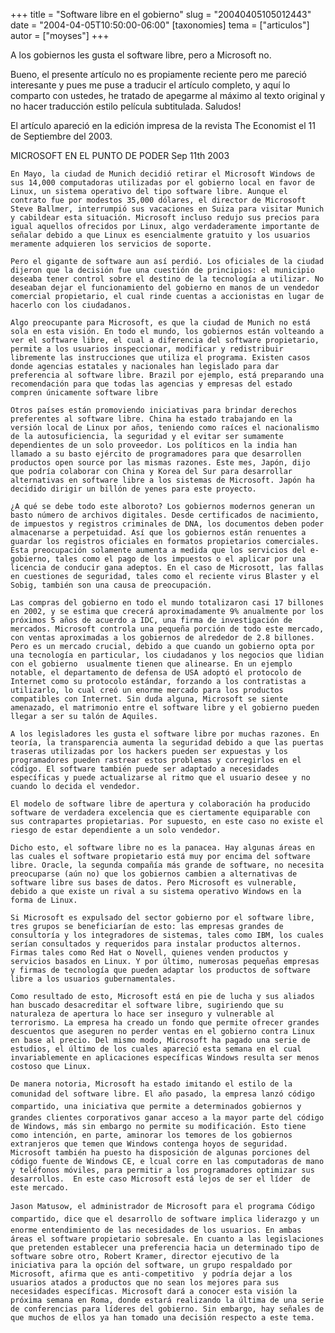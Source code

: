 +++
title = "Software libre en el gobierno"
slug = "20040405105012443"
date = "2004-04-05T10:50:00-06:00"
[taxonomies]
tema = ["articulos"]
autor = ["moyses"]
+++

A los gobiernos les gusta el software libre, pero a Microsoft no.

Bueno, el presente artículo no es propiamente reciente pero me pareció
interesante y pues me puse a traducir el artículo completo, y aquí lo
comparto con ustedes, he tratado de apegarme al máximo al texto original
y no hacer traducción estilo película subtitulada. Saludos!

<!-- more -->
El artículo apareció en la edición impresa de la revista The Economist
el 11 de Septiembre del 2003.

MICROSOFT EN EL PUNTO DE PODER Sep 11th 2003

    En Mayo, la ciudad de Munich decidió retirar el Microsoft Windows de sus 14,000 computadoras utilizadas por el gobierno local en favor de Linux, un sistema operativo del tipo software libre. Aunque el contrato fue por modestos 35,000 dólares, el director de Microsoft Steve Ballmer, interrumpió sus vacaciones en Suiza para visitar Munich y cabildear esta situación. Microsoft incluso redujo sus precios para igual aquellos ofrecidos por Linux, algo verdaderamente importante de señalar debido a que Linux es esencialmente gratuito y los usuarios meramente adquieren los servicios de soporte.

    Pero el gigante de software aun así perdió. Los oficiales de la ciudad dijeron que la decisión fue una cuestión de principios: el municipio deseaba tener control sobre el destino de la tecnología a utilizar. No deseaban dejar el funcionamiento del gobierno en manos de un vendedor comercial propietario, el cual rinde cuentas a accionistas en lugar de hacerlo con los ciudadanos.

    Algo preocupante para Microsoft, es que la ciudad de Munich no está sola en esta visión. En todo el mundo, los gobiernos están volteando a ver el software libre, el cual a diferencia del software propietario, permite a los usuarios inspeccionar, modificar y redistribuir libremente las instrucciones que utiliza el programa. Existen casos donde agencias estatales y nacionales han legislado para dar preferencia al software libre. Brazil por ejemplo, está preparando una recomendación para que todas las agencias y empresas del estado compren únicamente software libre

    Otros países están promoviendo iniciativas para brindar derechos preferentes al software libre. China ha estado trabajando en la versión local de Linux por años, teniendo como raíces el nacionalismo de la autosuficiencia, la seguridad y el evitar ser sumamente dependientes de un solo proveedor. Los políticos en la india han llamado a su basto ejército de programadores para que desarrollen productos open source por las mismas razones. Este mes, Japón, dijo que podría colaborar con China y Korea del Sur para desarrollar alternativas en software libre a los sistemas de Microsoft. Japón ha decidido dirigir un billón de yenes para este proyecto.

    ¿A qué se debe todo este alboroto? Los gobiernos modernos generan un basto número de archivos digitales. Desde certificados de nacimiento, de impuestos y registros criminales de DNA, los documentos deben poder almacenarse a perpetuidad. Así que los gobiernos están renuentes a guardar los registros oficiales en formatos propietarios comerciales. Esta preocupación solamente aumenta a medida que los servicios del e-gobierno, tales como el pago de los impuestos o el aplicar por una licencia de conducir gana adeptos. En el caso de Microsott, las fallas en cuestiones de seguridad, tales como el reciente virus Blaster y el Sobig, también son una causa de preocupación.

    Las compras del gobierno en todo el mundo totalizaron casi 17 billones en 2002, y se estima que crecerá aproximadamente 9% anualmente por los próximos 5 años de acuerdo a IDC, una firma de investigación de mercados. Microsoft controla una pequeña porción de todo este mercado, con ventas aproximadas a los gobiernos de alrededor de 2.8 billones. Pero es un mercado crucial, debido a que cuando un gobierno opta por una tecnología en particular, los ciudadanos y los negocios que lidian con el gobierno  usualmente tienen que alinearse. En un ejemplo notable, el departamento de defensa de USA adoptó el protocolo de Internet como su protocolo estándar, forzando a los contratistas a utilizarlo, lo cual creó un enorme mercado para los productos compatibles con Internet. Sin duda alguna, Microsoft se siente amenazado, el matrimonio entre el software libre y el gobierno pueden llegar a ser su talón de Aquiles.

    A los legisladores les gusta el software libre por muchas razones. En teoría, la transparencia aumenta la seguridad debido a que las puertas traseras utilizadas por los hackers pueden ser expuestas y los programadores pueden rastrear estos problemas y corregirlos en el código. El software también puede ser adaptado a necesidades específicas y puede actualizarse al ritmo que el usuario desee y no cuando lo decida el vendedor.

    El modelo de software libre de apertura y colaboración ha producido software de verdadera excelencia que es ciertamente equiparable con sus contrapartes propietarias. Por supuesto, en este caso no existe el riesgo de estar dependiente a un solo vendedor.

    Dicho esto, el software libre no es la panacea. Hay algunas áreas en las cuales el software propietario está muy por encima del software libre. Oracle, la segunda compañía más grande de software, no necesita preocuparse (aún no) que los gobiernos cambien a alternativas de software libre sus bases de datos. Pero Microsoft es vulnerable, debido a que existe un rival a su sistema operativo Windows en la forma de Linux.

    Si Microsoft es expulsado del sector gobierno por el software libre, tres grupos se beneficiarían de esto: las empresas grandes de consultoría y los integradores de sistemas, tales como IBM, los cuales serían consultados y requeridos para instalar productos alternos. Firmas tales como Red Hat o Novell, quienes venden productos y servicios basados en Linux. Y por último, numerosas pequeñas empresas y firmas de tecnología que pueden adaptar los productos de software libre a los usuarios gubernamentales.

    Como resultado de esto, Microsoft está en pie de lucha y sus aliados han buscado desacreditar el software libre, sugiriendo que su naturaleza de apertura lo hace ser inseguro y vulnerable al terrorismo. La empresa ha creado un fondo que permite ofrecer grandes descuentos que aseguren no perder ventas en el gobierno contra Linux en base al precio. Del mismo modo, Microsoft ha pagado una serie de estudios, el último de los cuales apareció esta semana en el cual invariablemente en aplicaciones específicas Windows resulta ser menos costoso que Linux.

    De manera notoria, Microsoft ha estado imitando el estilo de la comunidad del software libre. El año pasado, la empresa lanzó código compartido, una iniciativa que permite a determinados gobiernos y grandes clientes corporativos ganar acceso a la mayor parte del código de Windows, más sin embargo no permite su modificación. Esto tiene como intención, en parte, aminorar los temores de los gobiernos extranjeros que temen que Windows contenga hoyos de seguridad. Microsoft también ha puesto ha disposición de algunas porciones del código fuente de Windows CE, e lcual corre en las computadoras de mano y teléfonos móviles, para permitir a los programadores optimizar sus desarrollos.  En este caso Microsoft está lejos de ser el líder  de este mercado.

    Jason Matusow, el administrador de Microsoft para el programa Código compartido, dice que el desarrollo de software implica liderazgo y un enorme entendimiento de las necesidades de los usuarios. En ambas áreas el software propietario sobresale. En cuanto a las legislaciones que pretenden establecer una preferencia hacia un determinado tipo de software sobre otro, Robert Kramer, director ejecutivo de la iniciativa para la opción del software, un grupo respaldado por Microsoft, afirma que es anti-competitivo  y podría dejar a los usuarios atados a productos que no sean los mejores para sus necesidades específicas. Microsoft dará a conocer esta visión la próxima semana en Roma, donde estará realizando la última de una serie de conferencias para líderes del gobierno. Sin embargo, hay señales de que muchos de ellos ya han tomado una decisión respecto a este tema.
